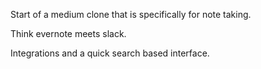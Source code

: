 Start of a medium clone that is specifically for note taking.

Think evernote meets slack. 

Integrations and a quick search based interface. 


